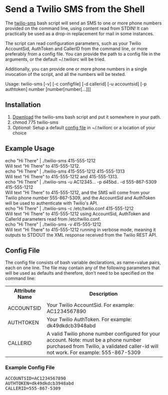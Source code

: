 
<h1>Send a Twilio SMS from the Shell</h1>
<p>
	The <a href='/packages/labs/code/bash/twilio-sms'>twilio-sms</a> bash script will send an SMS to one or more phone numbers provided on the command line, using content read from STDIN!  It can practically be used as a drop-in replacement for mail in some instances.
</p>
<p>
	The script can read configuration parameters, such as your Twilio AccountSid, AuthToken and CallerID from the command line, or more preferably from a config file.  You can provide the path to a config file in the arguments, or the default ~/.twiliorc will be tried. 
</p>
<p>
	Additionally, you can provide one or more phone numbers in a single invocation of the script, and all the numbers will be texted.
</p>
<div class='shell-example' style='clear: both'>
	Usage: twilio-sms [-v] [-c configfile] [-d callerid] [-u accountsid] [-p authtoken] number [number[number[...]]]
</div>

<h2>Installation</h2>
<ol>
<li><a href='/packages/labs/code/bash/twilio-sms'>Download</a> the twilio-sms bash script and put it somewhere in your path.</li>
<li>chmod 775 twilio-sms</li>
<li><em>Optional:</em> Setup a default <a href='#config'>config file</a> in ~/.twiliorc or a location of your choice</li>
</ol>

<h2>Example Usage</h2>
<div class='shell-example'>
	echo "Hi There" | ./twilio-sms 415-555-1212
</div>
Will text "Hi There" to 415-555-1212.

<div class='shell-example'>
	echo "Hi There" | ./twilio-sms 415-555-1212 415-555-1313
</div>
Will text "Hi There" to 415-555-1212 and 415-555-1313.

<div class='shell-example'>
	echo "Hi There" | ./twilio-sms -u AC12345... -p d45bd.. -d 555-867-5309 415-555-1212
</div>
Will text "Hi There" to 415-555-1212, and the SMS will come from your Twilio phone number 555-867-5309, and the AccountSid and AuthToken will be used to authenticate with Twilio's API.

<div class='shell-example'>
	echo "Hi There" | ./twilio-sms -c /etc/twilio.conf 415-555-1212
</div>
Will text "Hi There" to 415-555-1212 using AccountSid, AuthToken and CallerId parameters read from /etc/twilio.conf.

<div class='shell-example'>
	echo "Hi There" | ./twilio-sms -v 415-555-1212
</div>
Will text "Hi There" to 415-555-1212 running in verbose mode, meaning it outputs to STDOUT the XML response received from the Twilio REST API.

<h2 id="config">Config File</h2>
<p>The config file consists of bash variable declarations, as name=value pairs, each on one line. The file may contain any of the following parameters that will be used as defaults and therefore, don't need to be specified on the command line:</p>
<table class='doc-table' width='500px'>
	<tr>
		<th>Attribute Name</th>
		<th>Description</th>
	</tr>
	<tr>
		<td>ACCOUNTSID</td>
		<td>Your Twilio AccountSid.  For example: AC1234567890</td>
	</tr>
	<tr>
		<td>AUTHTOKEN</td>
		<td>Your Twilio AuthToken.  For example: dk49dkdcb3948abd</td>
	</tr>
	<tr>
		<td>CALLERID</td>
		<td>A valid Twilio phone number configured for your account. Note: must be a phone number purchased from Twilio, a validated caller-id will not work.  For example: 555-867-5309</td>
	</tr>
</table>

<h3>Example Config File</h3>
<div class='shell-example'>
	<pre>
ACCOUNTSID=AC1234567890
AUTHTOKEN=dk49dkdcb3948abd
CALLERID=555-867-5309
	</pre>
</div>